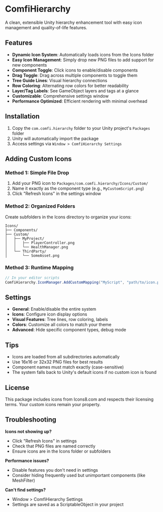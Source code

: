 # ComfiHierarchy

A clean, extensible Unity hierarchy enhancement tool with easy icon management and quality-of-life features.

## Features

- **Dynamic Icon System**: Automatically loads icons from the Icons folder
- **Easy Icon Management**: Simply drop new PNG files to add support for new components
- **Component Toggle**: Click icons to enable/disable components
- **Drag Toggle**: Drag across multiple components to toggle them
- **Tree Guide Lines**: Visual hierarchy connections
- **Row Coloring**: Alternating row colors for better readability
- **Layer/Tag Labels**: See GameObject layers and tags at a glance
- **Customizable**: Comprehensive settings window
- **Performance Optimized**: Efficient rendering with minimal overhead

## Installation

1. Copy the `com.comfi.hierarchy` folder to your Unity project's `Packages` folder
2. Unity will automatically import the package
3. Access settings via `Window > ComfiHierarchy Settings`

## Adding Custom Icons

### Method 1: Simple File Drop
1. Add your PNG icon to `Packages/com.comfi.hierarchy/Icons/Custom/`
2. Name it exactly as the component type (e.g., `MyCustomScript.png`)
3. Click "Refresh Icons" in the settings window

### Method 2: Organized Folders
Create subfolders in the Icons directory to organize your icons:
```
Icons/
├── Components/
├── Custom/
│   ├── MyProject/
│   │   ├── PlayerController.png
│   │   └── HealthManager.png
│   └── ThirdParty/
│       └── SomeAsset.png
```

### Method 3: Runtime Mapping
```csharp
// In your editor scripts
ComfiHierarchy.IconManager.AddCustomMapping("MyScript", "path/to/icon.png");
```

## Settings

- **General**: Enable/disable the entire system
- **Icons**: Configure icon display options
- **Visual Features**: Tree lines, row coloring, labels
- **Colors**: Customize all colors to match your theme
- **Advanced**: Hide specific component types, debug mode

## Tips

- Icons are loaded from all subdirectories automatically
- Use 16x16 or 32x32 PNG files for best results
- Component names must match exactly (case-sensitive)
- The system falls back to Unity's default icons if no custom icon is found

## License

This package includes icons from Icons8.com and respects their licensing terms.
Your custom icons remain your property.

## Troubleshooting

**Icons not showing up?**
- Click "Refresh Icons" in settings
- Check that PNG files are named correctly
- Ensure icons are in the Icons folder or subfolders

**Performance issues?**
- Disable features you don't need in settings
- Consider hiding frequently used but unimportant components (like MeshFilter)

**Can't find settings?**
- Window > ComfiHierarchy Settings
- Settings are saved as a ScriptableObject in your project
